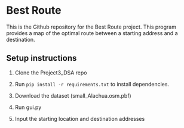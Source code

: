 <H1> Best Route </h1>
This is the Github repository for the Best Route project. This program provides a map of the optimal route between a starting address and a destination.

<h2> Setup instructions </h2>

1. Clone the Project3_DSA repo 

2. Run `pip install -r requirements.txt` to install dependencies.
   
3. Download the dataset (small_Alachua.osm.pbf)
   
4. Run gui.py
   
5. Input the starting location and destination addresses 
